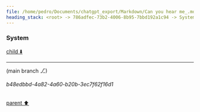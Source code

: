 ```yaml
---
file: /home/pedro/Documents/chatgpt_export/Markdown/Can you hear me_.md
heading_stack: <root> -> 786adfec-73b2-4006-8b95-7bbd192a1c94 -> System -> 2475ebf7-5b3d-41d4-b580-09934b5a9cda -> System
---
```

### System

[child ⬇️](#b48edbbd-4a82-4a60-b20b-3ec7f62f16d1)

---

(main branch ⎇)
###### b48edbbd-4a82-4a60-b20b-3ec7f62f16d1
[parent ⬆️](#2475ebf7-5b3d-41d4-b580-09934b5a9cda)
